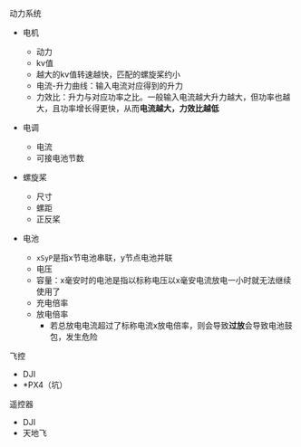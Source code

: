 动力系统
- 电机
  - 动力
  - kv值
  - 越大的kv值转速越快，匹配的螺旋桨约小
  - 电流-升力曲线：输入电流对应得到的升力
  - 力效比：升力与对应功率之比。一般输入电流越大升力越大，但功率也越大，且功率增长得更快，从而**电流越大，力效比越低**

- 电调
  - 电流
  - 可接电池节数

- 螺旋桨
  - 尺寸
  - 螺距
  - 正反桨

- 电池
  - `xSyP`是指x节电池串联，y节点电池并联
  - 电压
  - 容量：x毫安时的电池是指以标称电压以x毫安电流放电一小时就无法继续使用了
  - 充电倍率
  - 放电倍率
    - 若总放电电流超过了标称电流x放电倍率，则会导致**过放**会导致电池鼓包，发生危险

飞控
- DJI
- *PX4（坑）

遥控器
- DJI
- 天地飞